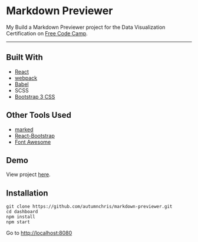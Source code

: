 # Markdown Previewer

My Build a Markdown Previewer project for the Data Visualization Certification on [Free Code Camp](https://www.freecodecamp.org).

---

## Built With
* [React](https://reactjs.org)
* [webpack](https://webpack.js.org)
* [Babel](https://babeljs.io)
* SCSS
* [Bootstrap 3 CSS](https://getbootstrap.com/docs/3.3/css)

## Other Tools Used
* [marked](https://www.npmjs.com/package/marked)
* [React-Bootstrap](https://react-bootstrap.github.io)
* [Font Awesome](http://fontawesome.io)

## Demo

View project [here](https://autumnchris.github.io/markdown-previewer).

## Installation

```
git clone https://github.com/autumnchris/markdown-previewer.git
cd dashboard
npm install
npm start
```

Go to [http://localhost:8080](http://localhost:8080)
